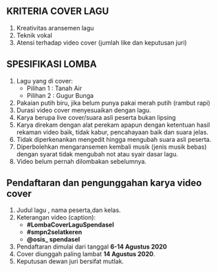 ## KRITERIA COVER LAGU
1. Kreativitas aransemen lagu
2. Teknik vokal
3. Atensi terhadap video cover (jumlah like dan keputusan juri)

## SPESIFIKASI LOMBA

1. Lagu yang di cover:
    - Pilihan 1 : Tanah Air 
    - Pilihan 2 : Gugur Bunga
2. Pakaian putih biru, jika belum punya pakai merah putih (rambut rapi)
3. Durasi video cover menyesuaikan dengan lagu.
4. Karya berupa live cover/suara asli peserta bukan lipsing
5. Karya direkam dengan alat  perekam apapun	dengan ketentuan hasil rekaman video baik, tidak kabur, pencahayaan baik dan suara jelas.
6. Tidak diperkenankan mengedit hingga mengubah suara asli peserta.
7. Diperbolehkan mengaransemen kembali musik (jenis musik bebas) dengan syarat tidak mengubah not atau syair dasar lagu.
8. Video belum pernah dilombakan sebelumnya.

## Pendaftaran dan pengunggahan karya video cover

1. Judul lagu , nama peserta,dan kelas.
2. Keterangan video (caption):
    - **#LombaCoverLaguSpendasel**
    - **#smpn2selatkeren**
    - **@osis_ spendasel**
3. Pendaftaran dimulai dari tanggal **6-14 Agustus 2020**
4. Cover diunggah paling lambat **14 Agustus 2020**.
5. Keputusan dewan juri bersifat mutlak.
